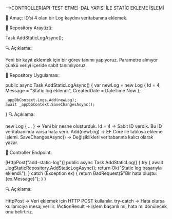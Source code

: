 ﻿-->CONTROLLER(API-TEST ETME)-DAL YAPISI İLE STATİC EKLEME İŞLEMİ

🎯 Amaç:
ID’si 4 olan bir Log kaydını veritabanına eklemek.

🔧 Repository Arayüzü:

Task AddStaticLogAsync();

🔍 Açıklama:

Yeni bir kayıt eklemek için bir görev tanımı yapıyoruz. Parametre almıyor çünkü veriyi içeride sabit tanımlıyoruz.

🔨 Repository Uygulaması:

public async Task AddStaticLogAsync()
{
    var newLog = new Log
    {
        Id = 4,
        Message = "Static log eklendi",
        CreatedDate = DateTime.Now
    };

    _appDbContext.Logs.Add(newLog);
    await _appDbContext.SaveChangesAsync();
}
🔍 Açıklama:

new Log { ... } → Yeni bir nesne oluşturduk.
Id = 4 → Sabit ID verdik. Bu ID veritabanında varsa hata verir.
Add(newLog) → EF Core ile tabloya ekleme işlemi.
SaveChangesAsync() → Değişiklikleri veritabanına kalıcı olarak yazar.

🎯 Controller Endpoint:

[HttpPost("add-static-log")]
public async Task<IActionResult> AddStaticLog()
{
    try
    {
        await _logStaticRepository.AddStaticLogAsync();
        return Ok("Static log başarıyla eklendi.");
    }
    catch (Exception ex)
    {
        return BadRequest($"Bir hata oluştu: {ex.Message}");
    }
}

🔍 Açıklama:

HttpPost → Veri eklemek için HTTP POST kullanılır.
try-catch → Hata olursa kullanıcıya mesaj verilir.
IActionResult → İşlem başarılı mı, hata mı dönülecek onu belirtiriz.